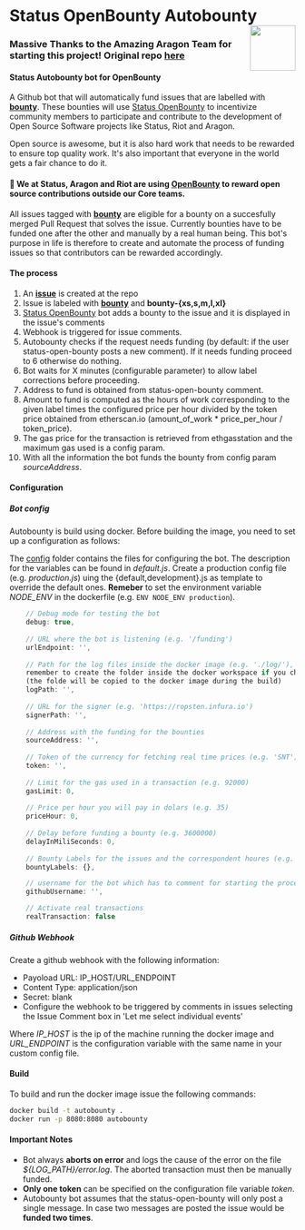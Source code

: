 # Status OpenBounty Autobounty <img align="right" src="https://github.com/status-im/autobounty/blob/master/status.png" height="80px" />

### Massive Thanks to the Amazing Aragon Team for starting this project! Original repo **[here](https://github.com/aragon/autobounty)**

#### Status Autobounty bot for OpenBounty
A Github bot that will automatically fund issues that are labelled with **[bounty](https://github.com/status-im/status-react/issues?utf8=%E2%9C%93&q=is%3Aissue+is%3Aopen+label%3Abountyy)**.
These bounties will use [Status OpenBounty](https://openbounty.status.im/) to incentivize community members to participate and contribute to  the development of Open Source Software projects like Status, Riot and Aragon.

Open source is awesome, but it is also hard work that needs to be rewarded to ensure top quality work. It's also important that everyone in the world gets a fair chance to do it.

#### 🦋 We at Status, Aragon and Riot are using [OpenBounty](https://openbounty.status.im/) to reward open source contributions outside our Core teams.
All issues tagged with **[bounty](https://github.com/status-im/status-react/issues?utf8=%E2%9C%93&q=is%3Aissue+is%3Aopen+label%3Abounty)** are eligible for a bounty on a succesfully merged Pull Request that solves the issue. Currently bounties have to be funded one after the other and manually by a real human being. This bot's purpose in life is therefore to create and automate the process of funding issues so that contributors can be rewarded accordingly.

#### The process

1. An **[issue](https://github.com/status-im/status-react/issues)** is created at the repo
2. Issue is labeled with **[bounty](https://github.com/status-im/status-react/issues?utf8=%E2%9C%93&q=is%3Aissue+is%3Aopen+label%3Abounty)** and **bounty-{xs,s,m,l,xl}**
3. [Status OpenBounty](https://openbounty.status.im/) bot adds a bounty to the issue and it is displayed in the issue's comments
4. Webhook is triggered for issue comments.
5. Autobounty checks if the request needs funding (by default: if the user status-open-bounty posts a new comment). If it needs funding proceed to 6 otherwise do nothing.
6. Bot waits for X minutes (configurable parameter) to allow label corrections before proceeding.
7. Address to fund is obtained from status-open-bounty comment.
8. Amount to fund is computed as the hours of work corresponding to the given label times the configured price per hour divided by the token price obtained from etherscan.io (amount_of_work * price_per_hour / token_price).
9. The gas price for the transaction is retrieved from ethgasstation and the maximum gas used is a config param.
10. With all the information the bot funds the bounty from config param *sourceAddress*.


#### Configuration

##### Bot config

Autobounty is build using docker. Before building the image, you need to set up a configuration as follows:

The [config]() folder contains the files for configuring the bot. The description for the variables can be found in *default.js*. Create a production config file (e.g. *production.js*) uing the {default,development}.js as template to override the default ones. **Remeber** to set the environment variable *NODE_ENV* in the dockerfile (e.g. `ENV NODE_ENV production`). 


```javascript
    // Debug mode for testing the bot
    debug: true,
    
    // URL where the bot is listening (e.g. '/funding')
    urlEndpoint: '',
    
    // Path for the log files inside the docker image (e.g. './log/'), 
    remember to create the folder inside the docker workspace if you change it 
    (the folde will be copied to the docker image during the build)
    logPath: '',
    
    // URL for the signer (e.g. 'https://ropsten.infura.io')
    signerPath: '',
    
    // Address with the funding for the bounties 
    sourceAddress: '',
    
    // Token of the currency for fetching real time prices (e.g. 'SNT')
    token: '',
    
    // Limit for the gas used in a transaction (e.g. 92000)
    gasLimit: 0,
    
    // Price per hour you will pay in dolars (e.g. 35)
    priceHour: 0,
    
    // Delay before funding a bounty (e.g. 3600000)
    delayInMiliSeconds: 0,
    
    // Bounty Labels for the issues and the correspondent houres (e.g. {'bounty-xs': 3})
    bountyLabels: {},

    // username for the bot which has to comment for starting the process (e.g. status-bounty-)
    githubUsername: '',

    // Activate real transactions
    realTransaction: false
```

##### Github Webhook

Create a github webhook with the following information:

* Payoload URL: IP_HOST/URL_ENDPOINT
* Content Type: application/json
* Secret: blank
* Configure the webhook to be triggered by comments in issues selecting the Issue Comment box in 'Let me select individual events'

Where *IP_HOST* is the ip of the machine running the docker image and *URL_ENDPOINT* is the configuration variable with the same name in your custom config file.

#### Build 

To build and run the docker image issue the following commands:

```bash
docker build -t autobounty .
docker run -p 8080:8080 autobounty
```

#### Important Notes

* Bot always **aborts on error** and logs the cause of the error on the file *${LOG_PATH}/error.log*. The aborted transaction must then be manually funded.
* **Only one token** can be specified on the configuration file variable *token*.
* Autobounty bot assumes that the status-open-bounty will only post a single message. In case two messages are posted the issue would be **funded two times**.
